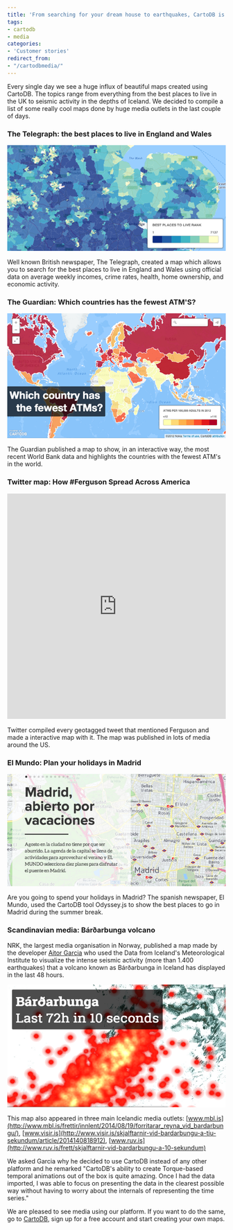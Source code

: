 ```yaml
---
title: 'From searching for your dream house to earthquakes, CartoDB is everywhere'
tags:
- cartodb
- media
categories:
- 'Customer stories'
redirect_from:
- "/cartodbmedia/"
---
```


Every single day we see a huge influx of beautiful maps created using CartoDB. The topics range from everything from the best places to live in the UK to seismic activity in the depths of Iceland. We decided to compile a list of some really cool maps done by huge media outlets in the last couple of days.

<!--more-->

### The Telegraph: the best places to live in England and Wales

<div class="wrap"><p><a href="http://www.telegraph.co.uk/finance/economics/11041812/Mapped-the-best-places-to-live-in-England-and-Wales.html" class="wrap-border"><img src="/img/posts/2014-08-19-cartodbmedia/media3.png" alt=""></a></p></div>

Well known British newspaper, The Telegraph, created a map which allows you to search for the best places to live in England and Wales using official data on average weekly incomes, crime rates, health, home ownership, and economic activity.

### The Guardian: Which countries has the fewest ATM'S?

<div class="wrap"><p><a href="http://www.theguardian.com/global-development-professionals-network/2014/aug/18/-sp-fewest-atms-interactive-map" class="wrap-border"><img src="/img/posts/2014-08-19-cartodbmedia/media1.png" alt=""></a></p></div>

The Guardian published a map to show, in an interactive way, the most recent World Bank data and highlights the countries  with the fewest ATM's in the world. 

### Twitter map: How #Ferguson Spread Across America

<iframe width='100%' height='520' frameborder='0' src='http://srogers.cartodb.com/viz/4a5eb582-23ed-11e4-bd6b-0e230854a1cb/embed_map' allowfullscreen webkitallowfullscreen mozallowfullscreen oallowfullscreen msallowfullscreen></iframe>

Twitter compiled every geotagged tweet that mentioned Ferguson and made a interactive map with it. The map was published in lots of media around the US. 

### El Mundo: Plan your holidays in Madrid 

<div class="wrap"><p><a href="http://www.elmundo.es/elmundo/2014/graficos/ago/s2/ocio_madrid.html" class="wrap-border"><img src="/img/posts/2014-08-19-cartodbmedia/media4.png" alt=""></a></p></div>

Are you going to spend your holidays in Madrid? The spanish newspaper, El Mundo, used the CartoDB tool Odyssey.js to show the best places to go in Madrid during the summer break. 

### Scandinavian media: Bárðarbunga volcano 

NRK, the largest media organisation in Norway, published a map made by the developer [Aitor Garcia](http://aitor.is/me/) who used the Data from Iceland's Meteorological Institute to visualize the intense seismic activity (more than 1.400 earthquakes) that a volcano known as Bárðarbunga in Iceland has displayed in the last 48 hours.

<div class="wrap"><p><a href="http://nrk.no/verden/island-jordskjelv-varsler-utbrudd-1.11887277" class="wrap-border"><img src="/img/posts/2014-08-19-cartodbmedia/media2.png" alt=""></a></p></div>

This map also appeared in three main Icelandic media outlets: [www.mbl.is](http://www.mbl.is/frettir/innlent/2014/08/19/forritarar_reyna_vid_bardarbungu/), [www.visir.is](http://www.visir.is/skjalftarnir-vid-bardarbungu-a-tiu-sekundum/article/2014140818912), [www.ruv.is](http://www.ruv.is/frett/skjalftarnir-vid-bardarbungu-a-10-sekundum)

We asked Garcia why he decided to use CartoDB instead of any other platform and he remarked "CartoDB's ability to create Torque-based temporal animations out of the box is quite amazing. Once I had the data imported,  I was able to focus on presenting the data in the clearest possible way without having to worry about the internals of representing the time series."

We are pleased to see media using our platform. If you want to do the same, go to [CartoDB](http://cartodb.com/), sign up for a free account and start creating your own maps.
